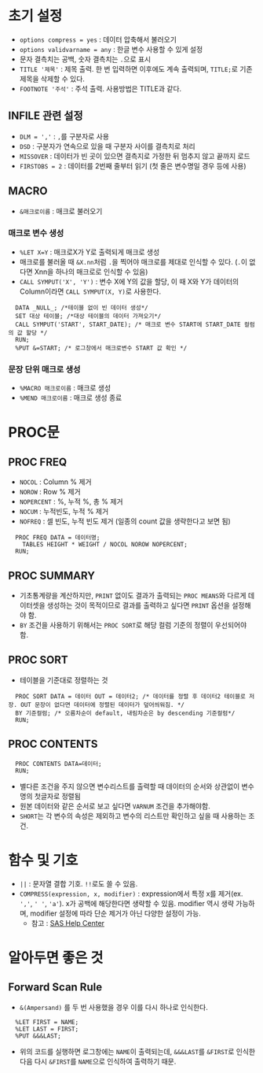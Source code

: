 # 초기 설정
- `options compress = yes` : 데이터 압축해서 불러오기
- `options validvarname = any` : 한글 변수 사용할 수 있게 설정
- 문자 결측치는 공백, 숫자 결측치는 `.`으로 표시
- `TITLE '제목'` : 제목 출력. 한 번 입력하면 이후에도 계속 출력되며, `TITLE;`로 기존 제목을 삭제할 수 있다.
- `FOOTNOTE '주석'` : 주석 출력. 사용방법은 TITLE과 같다.

## INFILE 관련 설정
- `DLM = ','` : `,`를 구분자로 사용
- `DSD` : 구분자가 연속으로 있을 때 구분자 사이를 결측치로 처리
- `MISSOVER` : 데이터가 빈 곳이 있으면 결측지로 가정한 뒤 멈추지 않고 끝까지 로드
- `FIRSTOBS = 2` : 데이터를 2번째 줄부터 읽기 (첫 줄은 변수명일 경우 등에 사용)

## MACRO
- `&매크로이름` : 매크로 불러오기
### 매크로 변수 생성
- `%LET X=Y` : 매크로X가 Y로 출력되게 매크로 생성
- 매크로를 불러올 때 `&X.nn`처럼 `.`을 찍어야 매크로를 제대로 인식할 수 있다. (`.`이 없다면 Xnn을 하나의 매크로로 인식할 수 있음)
- `CALL SYMPUT('X', 'Y')` : 변수 X에 Y의 값을 할당, 이 때 X와 Y가 데이터의 Column이라면 `CALL SYMPUT(X, Y)`로 사용한다.
```sas
  DATA _NULL_; /*테이블 없이 빈 데이터 생성*/
  SET 대상 테이블; /*대상 테이블의 데이터 가져오기*/
  CALL SYMPUT('START', START_DATE); /* 매크로 변수 START에 START_DATE 컬럼의 값 할당 */
  RUN;
  %PUT &=START; /* 로그창에서 매크로변수 START 값 확인 */
```

### 문장 단위 매크로 생성
- `%MACRO 매크로이름` : 매크로 생성
- `%MEND 매크로이름` : 매크로 생성 종료

# PROC문

## PROC FREQ
- `NOCOL` : Column % 제거
- `NOROW` : Row % 제거
- `NOPERCENT` : %, 누적 %, 총 % 제거
- `NOCUM` : 누적빈도, 누적 % 제거
- `NOFREQ` : 셀 빈도, 누적 빈도 제거 (일종의 count 값을 생략한다고 보면 됨)
```sas
  PROC FREQ DATA = 데이터명;
    TABLES HEIGHT * WEIGHT / NOCOL NOROW NOPERCENT;
  RUN;
```

## PROC SUMMARY
- 기초통계량을 계산하지만, `PRINT` 없이도 결과가 출력되는 `PROC MEANS`와 다르게 데이터셋을 생성하는 것이 목적이므로 결과를 출력하고 싶다면 `PRINT` 옵션을 설정해야 함.
- `BY` 조건을 사용하기 위해서는 `PROC SORT`로 해당 컬럼 기준의 정렬이 우선되어야 함.

## PROC SORT
- 테이블을 기준대로 정렬하는 것
```SAS
  PROC SORT DATA = 데이터 OUT = 데이터2; /* 데이터를 정렬 후 데이터2 테이블로 저장. OUT 문장이 없다면 데이터에 정렬된 데이터가 덮어씌워짐. */
  BY 기준컬럼; /* 오름차순이 default, 내림차순은 by descending 기준컬럼*/
  RUN;
```
  

## PROC CONTENTS

```sas
  PROC CONTENTS DATA=데이터;
  RUN;
```
- 별다른 조건을 주지 않으면 변수리스트를 출력할 때 데이터의 순서와 상관없이 변수명의 첫글자로 정렬됨
- 원본 데이터와 같은 순서로 보고 싶다면 `VARNUM` 조건을 추가해야함.
- `SHORT`는 각 변수의 속성은 제외하고 변수의 리스트만 확인하고 싶을 때 사용하는 조건.

# 함수 및 기호
- `||` : 문자열 결합 기호. `!!`로도 쓸 수 있음.
- `COMPRESS(expression, x, modifier)` : expression에서 특정 x를 제거(ex. `','`, `' '`, `'a'`).  x가 공백에 해당한다면 생략할 수 있음. modifier 역시 생략 가능하며, modifier 설정에 따라 단순 제거가 아닌 다양한 설정이 가능.
	* 참고 : [SAS Help Center](https://documentation.sas.com/?cdcId=pgmsascdc&cdcVersion=9.4_3.5&docsetId=fedsqlref&docsetTarget=n01p24mgwawxa2n1hy4gwe5t59xf.htm&locale=en#n10xykhsm8navsn126mgmeu5fs84)

# 알아두면 좋은 것
## Forward Scan Rule
- `&(Ampersand)` 를 두 번 사용했을 경우 이를 다시 하나로 인식한다.
```SAS
  %LET FIRST = NAME;
  %LET LAST = FIRST;
  %PUT &&&LAST;
```
- 위의 코드를 실행하면 로그창에는 `NAME`이 출력되는데, `&&&LAST`를 `&FIRST`로 인식한 다음 다시 `&FIRST`를 `NAME`으로 인식하여 출력하기 때문.
